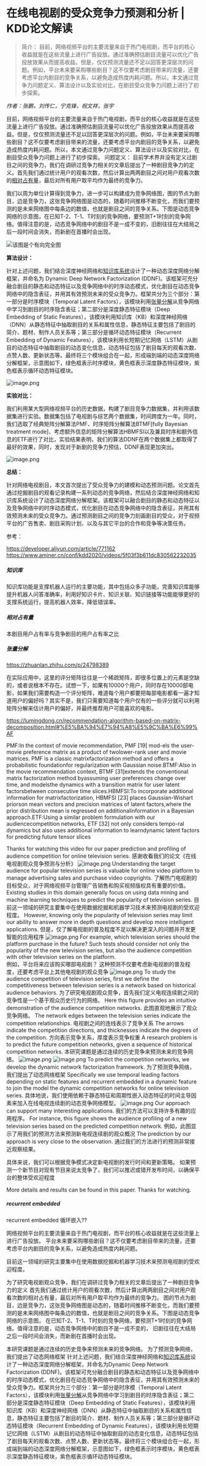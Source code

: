 # 在线电视剧的受众竞争力预测和分析 | KDD论文解读
>简介： 目前，网络视频平台的主要流量来自于热门电视剧，而平台的核心收益就是在这些流量上进行广告投放。通过准确预估剧目流量可以优化广告投放效果从而提高收益。但是，仅仅预测流量还不足以回答更深层次的问题。例如，平台未来要采购哪些剧目？这不仅要考虑剧目带来的流量，还要考虑平台内剧目的竞争关系，以避免造成热度内耗问题。所以，本文通过竞争力问题定义、算法设计以及实验对比，在剧目受众竞争力问题上进行了初步探索。

*作者：张鹏，刘传仁，宁克锋，祝文祥，张宇*


目前，网络视频平台的主要流量来自于热门电视剧，而平台的核心收益就是在这些流量上进行广告投放。通过准确预估剧目流量可以优化广告投放效果从而提高收益。但是，仅仅预测流量还不足以回答更深层次的问题。例如，平台未来要采购哪些剧目？这不仅要考虑剧目带来的流量，还要考虑平台内剧目的竞争关系，以避免造成热度内耗问题。所以，本文通过竞争力问题定义、算法设计以及实验对比，在剧目受众竞争力问题上进行了初步探索。
问题定义：
目前学术界并没有定义过剧目之间的竞争力，我们在调研过竞争力相关的文章后提出了一种剧目竞争力的定义。首先我们通过统计用户的观看次数，然后计算出两两剧目之间对用户观看次数的[相对占有量](#相对占有量)，最后对所有用户取平均作为最终的竞争力。


我们以周为单位计算得到竞争力，进一步可以构建成为竞争网络图，图的节点为剧目，边是竞争力，这张竞争网络图是动态的，随着时间推移不断变化，而我们要预测的是未来网络图中每条边的数值，也就是剧目之间的竞争关系。下图是动态竞争网络的示意图，在已知T-2、T-1、T时刻的竞争网络，要预测T+1时刻的竞争网络。值得注意的是，动态竞争网络中的剧目不是一成不变的，旧剧往往在大结局之后一段时间会消失，而新剧在首播时会出现。

![该图是个有向完全图](https://i.loli.net/2020/12/08/yw9nhm6tQ45ZRzc.png)

**算法设计：**

针对上述问题，我们结合深度神经网络和[知识库系统](#知识库)设计了一种动态深度网络分解框架，并命名为
Dynamic Deep Network Factorization (DDNF)。该框架可充分融合剧目的静态和动态特征以及竞争网络中的时序动态模式，优化剧目在动态竞争网络中的隐含表征，并用其有效预测未来的受众竞争力。框架共分为三个部分：第一部分是时序模块（Temporal Latent Factors），该模块利用[张量分解](#张量分解)从竞争网络中学习到剧目的时序隐含表征；第二部分是深度静态特征模块（Deep Embedding of Static Features），该模块利用知识库（KB）和深度神经网络（DNN）从静态特征中抽取剧目的关系和属性信息，静态特征主要包括了剧目的简介、题材、制作人员关系等；第三部分是循环动态特征模块（Recurrent Embedding of Dynamic Features），该模块利用长短期记忆网络（LSTM）从剧目的动态特征中抽取剧目的动态变化信息，动态特征包括了剧目每天的观看次数、点赞人数、更新状态等。最终将三个模块组合在一起，形成端到端的动态深度网络分解框架，示意图如下，绿色框表示时序模块，黄色框表示深度静态特征模块，紫色框表示循环动态特征模块。

![image.png](https://i.loli.net/2020/12/08/JqXwrsWnQlp8L2u.png)

**实验对比：**

我们利用某大型网络视频平台的历史数据，构建了剧目竞争力数据集，并利用该数据集进行实验。数据集包括了电视剧与综艺两个数据集，时间跨度为一年。同时，我们选取了经典矩阵分解算法PMF、时序矩阵分解算法BTMF[fully Bayesian treatment mode]、考虑额外信息的矩阵分解算法HBMFSI以及兼具时序和额外信息的ETF进行了对比，实验结果表明，我们的算法DDNF在两个数据集上都取得了最好的效果，同时，发现对于新剧的竞争力预估，DDNF表现更加突出。


![image.png](https://i.loli.net/2020/12/08/KO249rGdaUnMcoC.png)

**总结：**

针对网络电视剧目，本文首次提出了受众竞争力的建模和动态预测问题。论文首先通过挖掘剧目的观看记录构建一系列动态的竞争网络，然后结合深度神经网络和知识库系统设计了动态深度网络分解框架。该框架可以融合剧目的静态和动态特征以及竞争网络中的时序动态模式，优化剧目在动态竞争网络中的隐含表征，并用其有效预测未来的受众竞争力。通过预测剧目之间的竞争力刻画剧目的受众，对于视频平台的广告售卖、剧目采购计划、以及与其它平台的合作和竞争等决策任务。

参考：

https://developer.aliyun.com/article/771162
https://www.aminer.cn/conf/kdd2020/videos/5f03f3b611dc830562232035





##### 知识库

知识库功能是支撑机器人运行的主要功能，其中包括众多子功能，完善知识库能够提升机器人问答准确率，利用好知识卡片、知识关联、知识链接等功能能够更好的支撑系统运行，提高机器人效率，降低错误率。

##### 相对占有量
本剧目用户占有率与竞争剧目的用户占有率之比

##### 张量分解
https://zhuanlan.zhihu.com/p/24798389

在实际应用中，这里的评分矩阵往往是一个稀疏矩阵，即很多位置上的元素是空缺的，或者说根本不存在。试想一下，如果有10000个用户，同时存在10000部电影，如果我们需要构造一个评分矩阵，难道每个用户都要把每部电影都看一遍才知道用户的偏好吗？其实不是，我们只需要知道每个用户仅有的一些评分就可以利用矩阵分解来估计用户的偏好，并最终推荐用户可能喜欢的电影。

https://lumingdong.cn/recommendation-algorithm-based-on-matrix-decomposition.html#%E5%BA%94%E7%94%A8%E5%9C%BA%E6%99%AF

PMF:In the context of movie recommendation, PMF [19] mod-els the user-movie preference matrix as a product of twolower-rank user and movie matrices. PMF is a classic matrixfactorization method and offers a probabilistic foundationfor regularization with Gaussian noise.BTMF:Also in the movie recommendation context, BTMF [31]extends the conventional matrix factorization method byassuming user preferences change over time, and modelsthe dynamics with a transition matrix for user latent factorsbetween consecutive time slices.HBMFSI:To incorporate additional information for matrixfactorization, HBMFSI [23] places Gaussian-Wishart priorson mean vectors and precision matrices of latent factors,where the prior distribution mean is regressed on additionalinformation in a Bayesian approach.ETF:Using a similar problem formulation with our audiencecompetition networks, ETF [32] not only considers tempo-ral dynamics but also uses additional information to learndynamic latent factors for predicting future tensor slices





Thanks for watching this video for our paper prediction and profiling of audience competition for online television series. 
感谢收看我们的论文《在线电视剧观众竞争预测与分析》
![image.png](https://i.loli.net/2020/12/10/GDx3HjimJo94Iya.png)
Understanding the target audience for popular television series is valuable for online video platform to manage advertising sales and purchase video copyrights. 
了解热门电视剧的目标受众，对于网络视频平台管理广告销售和购买视频版权具有重要的价值。
Existing studies in this domain generally focus on using data mining and machine learning techniques to predict the popularity of television series. 
目前这一领域的研究主要集中在使用数据挖掘和机器学习技术来预测电视剧的受欢迎程度。
However, knowing only the popularity of television series may limit our ability to answer more in depth questions and develop more intelligent applications. 
但是，仅了解电视剧的普及程度不足以解决更深入的问题并开发更智能的应用程序
![image.png](https://i.loli.net/2020/12/10/hbtcvUIMwPZ6iQe.png)
For example, which television series should the platform purchase in the future? Such tests should consider not only the popularity of the new television series, but also the audience competition with other television series on the platform.     
例如，平台将来应该购买哪部电视剧？ 这种预测不仅要考虑新电视剧的普及程度，还要考虑平台上其他电视剧的观众竞争
![image.png](https://i.loli.net/2020/12/10/OlwpIrQDHkhiBNa.png)
To study the audience competition of television series, first we define the competitiveness between television series is a network based on historical audience behaviors. 
为了研究电视剧观众竞争，首先我们定义电视连续剧之间的竞争性是一个基于观众历史行为的网络。
Here this figure provides an intuitive demonstration of the audience competition networks. 
此图直观地展示了观众竞争网络。
The network edges between the television series indicate the competition relationships.
电视剧之间的连线表示了竞争关系
The arrows indicate the competition directions, and thicknesses indicate the degrees of the competition. 
方向表示竞争关系，厚度表示竞争权重
A research problem is to predict the future competition networks, given a sequence of historical competition networks. 
本研究课题是通过连续的历史竞争来预测未来的竞争网络。
![image.png](https://i.loli.net/2020/12/10/kQ6UhRcSFgBuq7I.png)
![image.png](https://i.loli.net/2020/12/10/jMkS5iG3KNsBae6.png)
To predict the competition networks, we develop the dynamic network factorization framework. 
为了预测竞争网络，我们提出了动态网络框架
Specifically we use temporal leading factors depending on static features and recurrent embedded in a dynamic feature to join the model the dynamic competition networks for online television series. 
具体地说，我们使用依赖于静态特征和周期性嵌入动态特征的时间主导因素来加入在线电视连续剧的动态竞争网络模型。
![image.png](https://i.loli.net/2020/12/10/cayontrV1kLZeph.png)
Our approach can support many interesting applications. 
我们的方法可以支持许多有趣的应用程序。
For instance, this figure shows the audience profiling of a new television series based on the predicted competition network. 
例如，此图显示了用我们的预测方法来预测新电视连续剧的观众概况
The prediction by our approach is very close to the observation. 
通过我们的方法进行的预测非常接近观察结果。

具体来说，我们可以根据竞争模式决定新电视剧的发行时间和更新策略。 如果预测一个新节目对现有节目来说太竞争了，我们可以推迟或错开发布时间，以确保平台的整体受欢迎程度

More details and results can be found in this paper. 
Thanks for watching.




##### recurrent embedded
recurrent embedded
循环嵌入??



网络视频平台的主要流量来自于热门电视剧，而平台的核心收益就是在这些流量上进行广告投放。
平台未来要采购哪些剧目？这不仅要考虑剧目带来的流量，还要考虑平台内剧目的竞争关系，以避免造成热度内耗问题。

目前这一领域的研究主要集中在使用数据挖掘和机器学习技术来预测电视剧的受欢迎程度。

为了研究电视剧观众竞争，我们在调研过竞争力相关的文章后提出了一种剧目竞争力的定义
首先我们通过统计用户的观看次数，然后计算出两两剧目之间对用户观看次数的相对占有量，最后对所有用户取平均作为最终的竞争力。
图的节点为剧目，边是竞争力，这张竞争网络图是动态的，随着时间推移不断变化，而我们要预测的是未来网络图中每条边的数值，也就是剧目之间的竞争关系。下图是动态竞争网络的示意图，
在已知T-2、T-1、T时刻的竞争网络，要预测T+1时刻的竞争网络。值得注意的是，动态竞争网络中的剧目不是一成不变的，
旧剧往往在大结局之后一段时间会消失，而新剧在首播时会出现。

本研究课题是通过连续的历史竞争来预测未来的竞争网络。
为了预测竞争网络，我们提出了动态网络框架
针对上述问题，我们结合深度神经网络和[知识库系统](#知识库)设计了一种动态深度网络分解框架，并命名为Dynamic Deep Network Factorization (DDNF)。该框架可充分融合剧目的静态和动态特征以及竞争网络中的时序动态模式，优化剧目在动态竞争网络中的隐含表征，并用其有效预测未来的受众竞争力。框架共分为三个部分：第一部分是时序模（Temporal Latent Factors），该模块利用[张量分解](#张量分解)从竞争网络中学习到剧目的时序隐含表征；第二部分是深度静态特征模块（Deep Embedding of Static Features），该模块利用知识库（KB）和深度神经网络（DNN）从静态特征中抽取剧目的关系和属性信息，静态特征主要包括了剧目的简介、题材、制作人员关系等；第三部分是循环动态特征模块（Recurrent Embedding of Dynamic Features），该模块利用长短期记忆网络（LSTM）从剧目的动态特征中抽取剧目的动态变化信息，动态特征包括了剧目每天的观看次数、点赞人数、更新状态等。最终将三个模块组合在一起，形成端到端的动态深度网络分解框架，示意图如下，绿色框表示时序模块，黄色框表示深度静态特征模块，紫色框表示循环动态特征模块。
